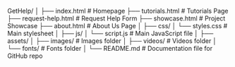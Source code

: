 GetHelp/
│
├── index.html # Homepage
├── tutorials.html # Tutorials Page
├── request-help.html # Request Help Form
├── showcase.html # Project Showcase
├── about.html # About Us Page
│
├── css/
│ └── styles.css # Main stylesheet
│
├── js/
│ └── script.js # Main JavaScript file
│
├── assets/
│ ├── images/ # Images folder
│ ├── videos/ # Videos folder
│ └── fonts/ # Fonts folder
│
└── README.md # Documentation file for GitHub repo
